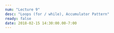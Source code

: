 ```yaml
---
num: "Lecture 9"
desc: "Loops (for / while), Accumulator Pattern"
ready: false
date: 2018-02-15 14:30:00.00-7:00
---
```

